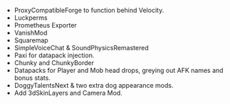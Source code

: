 + ProxyCompatibleForge to function behind Velocity.
+ Luckperms
+ Prometheus Exporter
+ VanishMod
+ Squaremap
+ SimpleVoiceChat & SoundPhysicsRemastered
+ Paxi for datapack injection.
+ Chunky and ChunkyBorder
+ Datapacks for Player and Mob head drops, greying out AFK names and bonus stats.
+ DoggyTalentsNext & two extra dog appearance mods. 
+ Add 3dSkinLayers and Camera Mod.